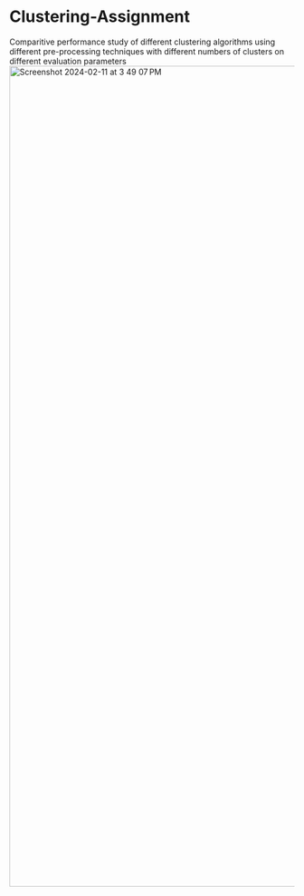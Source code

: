 # Clustering-Assignment
Comparitive performance study of different clustering algorithms using different pre-processing techniques with different numbers of clusters on different evaluation parameters
<img width="1448" alt="Screenshot 2024-02-11 at 3 49 07 PM" src="https://github.com/varadagupta20/Clustering-Assignment/assets/143926527/91ae6a46-4532-4c74-975b-8eb5ba3680fb">
